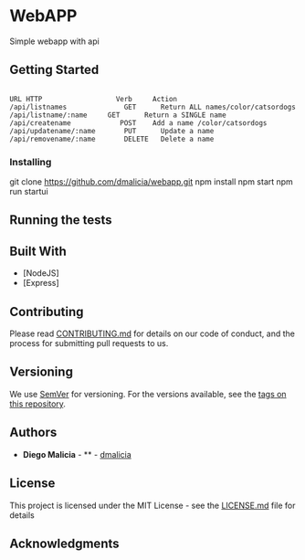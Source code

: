 # WebAPP

Simple webapp with api

## Getting Started

```

URL	HTTP                  Verb	   Action
/api/listnames	            GET	     Return ALL names/color/catsordogs
/api/listname/:name	    GET	     Return a SINGLE name
/api/createname	           POST	   Add a name /color/catsordogs
/api/updatename/:name	    PUT	     Update a name
/api/removename/:name	    DELETE	 Delete a name
```





### Installing

git clone https://github.com/dmalicia/webapp.git
npm install
npm start
npm run startui 

## Running the tests



## Built With

* [NodeJS]
* [Express]


## Contributing

Please read [CONTRIBUTING.md](https://gist.github.com/PurpleBooth/b24679402957c63ec426) for details on our code of conduct, and the process for submitting pull requests to us.

## Versioning

We use [SemVer](http://semver.org/) for versioning. For the versions available, see the [tags on this repository](https://github.com/your/project/tags). 

## Authors

* **Diego Malicia** - ** - [dmalicia](https://github.com/dmalicia)

## License

This project is licensed under the MIT License - see the [LICENSE.md](LICENSE.md) file for details

## Acknowledgments



